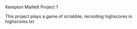 Kempton Maillett
Project 1

This project plays a game of scrabble, recording highscores in highscores.txt
